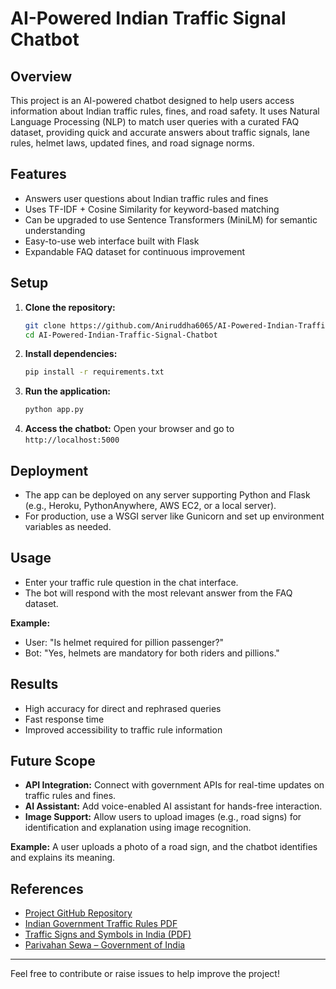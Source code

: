 # AI-Powered Indian Traffic Signal Chatbot

## Overview
This project is an AI-powered chatbot designed to help users access information about Indian traffic rules, fines, and road safety. It uses Natural Language Processing (NLP) to match user queries with a curated FAQ dataset, providing quick and accurate answers about traffic signals, lane rules, helmet laws, updated fines, and road signage norms.

## Features
- Answers user questions about Indian traffic rules and fines
- Uses TF-IDF + Cosine Similarity for keyword-based matching
- Can be upgraded to use Sentence Transformers (MiniLM) for semantic understanding
- Easy-to-use web interface built with Flask
- Expandable FAQ dataset for continuous improvement

## Setup
1. **Clone the repository:**
   ```sh
   git clone https://github.com/Aniruddha6065/AI-Powered-Indian-Traffic-Signal-Chatbot.git
   cd AI-Powered-Indian-Traffic-Signal-Chatbot
   ```
2. **Install dependencies:**
   ```sh
   pip install -r requirements.txt
   ```
3. **Run the application:**
   ```sh
   python app.py
   ```
4. **Access the chatbot:**
   Open your browser and go to `http://localhost:5000`

## Deployment
- The app can be deployed on any server supporting Python and Flask (e.g., Heroku, PythonAnywhere, AWS EC2, or a local server).
- For production, use a WSGI server like Gunicorn and set up environment variables as needed.

## Usage
- Enter your traffic rule question in the chat interface.
- The bot will respond with the most relevant answer from the FAQ dataset.

**Example:**
- User: "Is helmet required for pillion passenger?"
- Bot: "Yes, helmets are mandatory for both riders and pillions."

## Results
- High accuracy for direct and rephrased queries
- Fast response time
- Improved accessibility to traffic rule information

## Future Scope
- **API Integration:** Connect with government APIs for real-time updates on traffic rules and fines.
- **AI Assistant:** Add voice-enabled AI assistant for hands-free interaction.
- **Image Support:** Allow users to upload images (e.g., road signs) for identification and explanation using image recognition.

**Example:**
A user uploads a photo of a road sign, and the chatbot identifies and explains its meaning.

## References
- [Project GitHub Repository](https://github.com/Aniruddha6065/AI-Powered-Indian-Traffic-Signal-Chatbot)
- [Indian Government Traffic Rules PDF](https://morth.nic.in/sites/default/files/notifications_document/CMVR1989.pdf)
- [Traffic Signs and Symbols in India (PDF)](https://morth.nic.in/sites/default/files/notifications_document/TrafficSigns.pdf)
- [Parivahan Sewa – Government of India](https://parivahan.gov.in/)

---

Feel free to contribute or raise issues to help improve the project! 